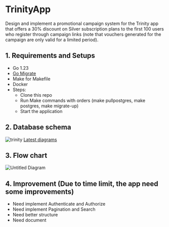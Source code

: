 # TrinityApp
Design and implement a promotional campaign system for the Trinity app that offers a 30% discount on Silver subscription plans to the first 100 users who register through campaign links (note that vouchers generated for the campaign are only valid for a limited period).

## 1. Requirements and Setups
- Go 1.23
- [Go Migrate](https://github.com/golang-migrate/migrate/tree/master/cmd/migrate)
- Make for Makefile
- Docker
- Steps:
  - Clone this repo
  - Run Make commands with orders (make pullpostgres, make postgres, make migrate-up)
  - Start the application

## 2. Database schema
![trinity](https://github.com/user-attachments/assets/c3dc3aed-3353-4693-ac74-f71c32ca243d)
[Latest diagrams](https://dbdiagram.io/d/trinity-672ecfede9daa85acad8ad46)

## 3. Flow chart
![Untitled Diagram](https://github.com/user-attachments/assets/c23f8d8c-4a1e-4c27-99ee-07b0d4a05fbe)

## 4. Improvement (Due to time limit, the app need some improvements)
- Need implement Authenticate and Authorize
- Need implement Pagination and Search
- Need better structure
- Need document
